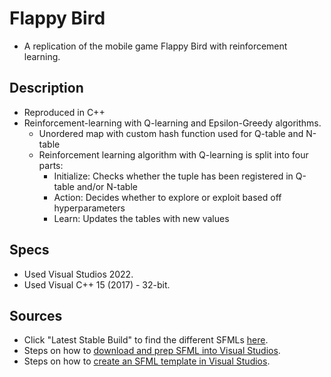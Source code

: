# Flappy Bird
- A replication of the mobile game Flappy Bird with reinforcement learning.

## Description
- Reproduced in C++
- Reinforcement-learning with Q-learning and Epsilon-Greedy algorithms.
   - Unordered map with custom hash function used for Q-table and N-table
   - Reinforcement learning algorithm with Q-learning is split into four parts:
      - Initialize: Checks whether the tuple has been registered in Q-table and/or N-table
      - Action: Decides whether to explore or exploit based off hyperparameters
      - Learn: Updates the tables with new values

## Specs
- Used Visual Studios 2022.
- Used Visual C++ 15 (2017) - 32-bit.

## Sources
- Click "Latest Stable Build" to find the different SFMLs [here](https://www.sfml-dev.org/download.php).
- Steps on how to [download and prep SFML into Visual Studios](http://gamecodeschool.com/sfml/setting-up-visual-studio-and-sfml-development-environment/).
- Steps on how to [create an SFML template in Visual Studios](http://gamecodeschool.com/sfml/building-your-first-sfml-game-project/).


